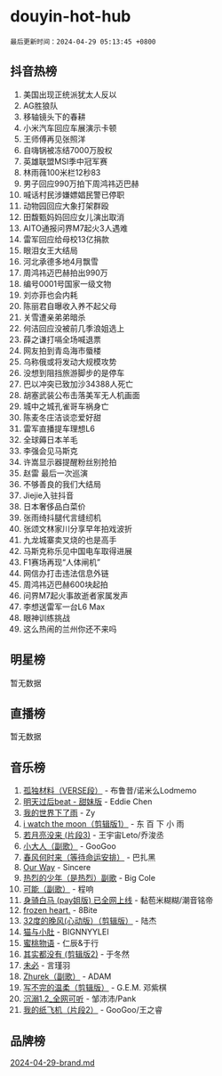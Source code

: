 # douyin-hot-hub

`最后更新时间：2024-04-29 05:13:45 +0800`

## 抖音热榜

1. 美国出现正统派犹太人反以
1. AG胜狼队
1. 移轴镜头下的春耕
1. 小米汽车回应车展演示卡顿
1. 王师傅再见张照洋
1. 自嗨锅被冻结7000万股权
1. 英雄联盟MSI季中冠军赛
1. 林雨薇100米栏12秒83
1. 男子回应990万拍下周鸿祎迈巴赫
1. 喊话村民涉嫌嫖娼民警已停职
1. 动物园回应大象打架群殴
1. 田馥甄妈妈回应女儿演出取消
1. AITO通报问界M7起火3人遇难
1. 雷军回应给母校13亿捐款
1. 眼泪女王大结局
1. 河北承德多地4月飘雪
1. 周鸿祎迈巴赫拍出990万
1. 编号0001号国家一级文物
1. 刘亦菲也会内耗
1. 陈丽君自曝收入养不起父母
1. 关雪遭亲弟弟暗杀
1. 何洁回应没被前几季浪姐选上
1. 薛之谦打嗝全场喊退票
1. 网友拍到青岛海市蜃楼
1. 乌称俄或将发动大规模攻势
1. 没想到阻挡旅游脚步的是停车
1. 巴以冲突已致加沙34388人死亡
1. 胡塞武装公布击落美军无人机画面
1. 城中之城孔雀哥车祸身亡
1. 陈麦冬庄洁谈恋爱好甜
1. 雷军直播提车理想L6
1. 全球薅日本羊毛
1. 李强会见马斯克
1. 许嵩显示器提醒粉丝别抢拍
1. 赵雷 最后一次巡演
1. 不够善良的我们大结局
1. Jiejie入驻抖音
1. 日本奢侈品白菜价
1. 张雨绮抖腿代言缝纫机
1. 张颂文林家川分享早年拍戏波折
1. 九龙城寨卖叉烧的也是高手
1. 马斯克称乐见中国电车取得进展
1. F1赛场再现“人体闸机”
1. 网信办打击违法信息外链
1. 周鸿祎迈巴赫600块起拍
1. 问界M7起火事故逝者家属发声
1. 李想送雷军一台L6 Max
1. 眼神训练挑战
1. 这么热闹的兰州你还不来吗

## 明星榜

暂无数据

## 直播榜

暂无数据

## 音乐榜

1. [孤独材料（VERSE段）](https://sf5-hl-cdn-tos.douyinstatic.com/obj/tos-cn-ve-2774/ocX7glDNHYlwFeYrGQfBZoThtvPWy8tCCEBGKQ) - 布鲁昔/诺米么Lodmemo
1. [明天过后beat - 甜妹版](https://sf3-cdn-tos.douyinstatic.com/obj/tos-cn-ve-2774/osMLYeeoMm04CZyaI91XUDF8OzLRLgePKALGHI) - Eddie Chen
1. [我的世界下了雨](https://sf27-cdn-tos.douyinstatic.com/obj/tos-cn-ve-2774/o85sBiwXIByH9bWIMAEEOoiQ1o1m9Afn15BspE) - Zy
1. [i watch the moon（剪辑版1）](https://sf3-cdn-tos.douyinstatic.com/obj/tos-cn-ve-2774/o0I9mSChzHZANMJIEBfkCQzzg6N5WAcVtqft9P) - 东 百 下 小 雨
1. [若月亮没来 (片段3)](https://sf5-hl-cdn-tos.douyinstatic.com/obj/tos-cn-ve-2774/okfyEUsGW1B1ovJi5JiN9IjvAT2lMwA054GoEB) - 王宇宙Leto/乔浚丞
1. [小大人（副歌）](https://sf5-hl-cdn-tos.douyinstatic.com/obj/tos-cn-ve-2774/oIhaDwehWhLFsVIG7QIICLLazDNGJAGg5geeb4) - GooGoo
1. [春风何时来（等待命运安排）](https://sf5-hl-cdn-tos.douyinstatic.com/obj/tos-cn-ve-2774/oICBNbD3gelMfB4WgiD1KI2jQtXZE2FgHLwtsl) - 巴扎黑
1. [Our Way](https://sf6-cdn-tos.douyinstatic.com/obj/tos-cn-ve-2774/o8tPEkQgQNCe0DPeFwZzYrbqLlnzBBrYidWkEZ) - Sincere
1. [热烈的少年（是热烈）副歌](https://sf3-cdn-tos.douyinstatic.com/obj/tos-cn-ve-2774/owVNI0CLDAUMtSz6TEYvfFBFL4UDFFhLfgK8fa) - Big Cole
1. [可能（副歌）](https://sf3-cdn-tos.douyinstatic.com/obj/tos-cn-ve-2774/cde1731888894259b333569393c2fb51) - 程响
1. [身骑白马 (pay姐版) 已全网上线](https://sf5-hl-cdn-tos.douyinstatic.com/obj/tos-cn-ve-2774/oQLO5ZgLsFkaDhdIIveF2zUCgfweY0gWaH4AQG) - 黏苞米糊糊/潮音铭帝
1. [frozen heart.](https://sf5-hl-cdn-tos.douyinstatic.com/obj/tos-cn-ve-2774/oIIWJfyjIACZA9zQMtnJ6hQQhFC4vhCupoRBsO) - 8Bite
1. [32度的晚风(心动版）（剪辑版）](https://sf5-hl-cdn-tos.douyinstatic.com/obj/tos-cn-ve-2774/owNyabsyWdzUulxhoJfK8IBXgp0UMQAHpvGh2B) - 陆杰
1. [猫与小肚](https://sf5-hl-cdn-tos.douyinstatic.com/obj/tos-cn-ve-2774/osZeoClMECgK8DYl6VebABgbchEtPYQjZEnRtd) - BIGNNYYLEI
1. [蜜桃物语](https://sf5-hl-cdn-tos.douyinstatic.com/obj/tos-cn-ve-2774/oIhOSCZtIACtYU4XQkngiW9kCBfVD1Fz9IYeqL) - 仁辰&于行
1. [其实都没有 (剪辑版2)](https://sf3-cdn-tos.douyinstatic.com/obj/tos-cn-ve-2774/oEBNQenHZtBhxYjGgUDQk0BCHTigQafgFlbQ7k) - 于冬然
1. [未必](https://sf6-cdn-tos.douyinstatic.com/obj/tos-cn-ve-2774/ogntQMFnKQDZUgTCYuJgfLEtleYZZFxBQqhhFB) - 言瑾羽
1. [Zhurek（副歌）](https://sf5-hl-cdn-tos.douyinstatic.com/obj/tos-cn-ve-2774/ooQm8FBZQDlf0btEYgVpCcSCQfrdJGBEKZYBGS) - ADAM
1. [写不完的温柔（剪辑版）](https://sf3-cdn-tos.douyinstatic.com/obj/tos-cn-ve-2774/oYBzzZQJ233GfwkemJJffAIWgeIYrjZfWhHTcG) - G.E.M. 邓紫棋
1. [沉溺1.2_全网可听](https://sf6-cdn-tos.douyinstatic.com/obj/tos-cn-ve-2774/ok2QoiBqsWAX9McZmWiI9gAB0EzwD4Xj6yfmtH) - 邹沛沛/Pank
1. [我的纸飞机（片段2）](https://sf5-hl-cdn-tos.douyinstatic.com/obj/tos-cn-ve-2774/oM2ZrKcg2CD5AeRB2gkeXOFB1IxAGJdZPazYHf) - GooGoo/王之睿

## 品牌榜

[2024-04-29-brand.md](2024-04-29-brand.md)
